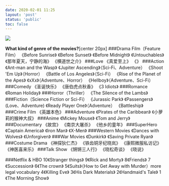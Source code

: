 ```yaml
---
date: 2020-02-01 11:25
layout: 'post'
status: 'public'
toc: false
---
```

![](https://inz.oss-cn-beijing.aliyuncs.com/Images/Pixabay/cartoon-characters-2062914_1920.jpg)
<audio src="https://inz.oss-cn-beijing.aliyuncs.com/Audios/128kbit/For%20the%20Damaged%20Coda%20-%20Blonde%20Redhead.mp3" autoplay loop></audio>

**What kind of genre of the movies?**[center 20px]
###Drama Film（Feature Film）
《Before Sunrise》
《Before Sunset》
《Before Midnight》
《Untouchables》
《那年夏天，宁静的海》
《横道世之介》
###Love
《真爱至上》
《》
###Action
《Ant-man and the Wasp》
《Jupiter Ascending》（Sci-Fi、Adventure）
《Shoot 'Em Up》（Horror）
《Battle of Los Angeles》（Sci-Fi）
《Rise of the Planet of the Apes》
《xXx》（Adventure、Horror）
《Hellboy》（Adventure、Sci-Fi）
###Comedy
《圣诞快乐》
《唐伯虎点秋香》
《3 Idiots》
###Romance
《Roman Holiday》
###Horror（Thriller）
《The Silence of the Lambs》
###Fiction（Science Fiction or Sci-Fi）
《Jurassic Park》
《Passengers》(Love、Adventure)
《Ready Player One》（Adventure）
《Battleship》
###Crime Film
《英雄本色》
###Adventure
《Pirates of the Caribbean》
《小萝莉的猴神大叔》
###Anime
《Mickey Mouse》
《Tom and Jerry》
###Documentary
《故宫》
《南京大屠杀》
《他乡的童年》
###SuperHero
《Captain America》
《Iron Man》
《X-Men》
###Western Movies
《Dances with Wolves》
《Unforgiven》
###War Movies
《Dunkirk》
《Saving Private Ryan》
###Costume Drama
《神探狄仁杰》
《铁齿铜牙纪晓岚》
《康熙微服私访记》
《神医喜来乐》
###Talk Show
《锵锵三人行》
《晓松奇谈》
《晓说》

###Netflix & HBO
10《Stranger things》
9《Rick and Morty》
8《Friends》
7《Succession》
6《The crown》
5《Suits》（How to Get Away with Murder）more legal vocabulary
4《Killing Eve》
3《His Dark Materials》
2《Handmaid's Tale》
1《The Morning Show》

